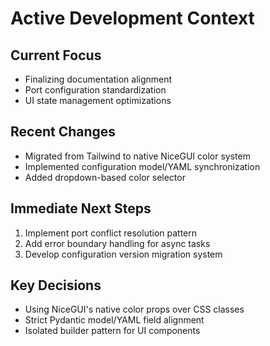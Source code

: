 # Active Development Context

## Current Focus
- Finalizing documentation alignment
- Port configuration standardization
- UI state management optimizations

## Recent Changes
- Migrated from Tailwind to native NiceGUI color system
- Implemented configuration model/YAML synchronization
- Added dropdown-based color selector

## Immediate Next Steps
1. Implement port conflict resolution pattern
2. Add error boundary handling for async tasks
3. Develop configuration version migration system

## Key Decisions
- Using NiceGUI's native color props over CSS classes
- Strict Pydantic model/YAML field alignment
- Isolated builder pattern for UI components
